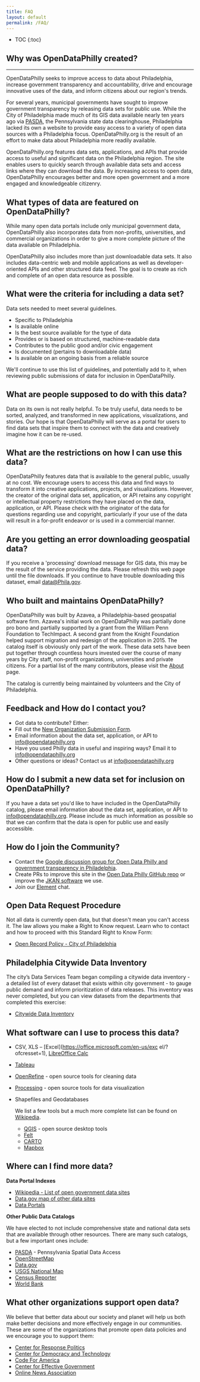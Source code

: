 ```yaml
---
title: FAQ
layout: default
permalink: /FAQ/
---
```


* TOC
{:toc}

## Why was OpenDataPhilly created?
-------------------------------

OpenDataPhilly seeks to improve access to data about Philadelphia, increase government transparency and accountability, drive and encourage innovative uses of the data, and inform citizens about our region's trends.

For several years, municipal governments have sought to improve government transparency by releasing data sets for public use. While the City of Philadelphia made much of its GIS data available nearly ten years ago via [PASDA](http://www.pasda.psu.edu/), the Pennsylvania state data clearinghouse, Philadelphia lacked its own a website to provide easy access to a variety of open data sources with a Philadelphia focus. OpenDataPhilly.org is the result of an effort to make data about Philadelphia more readily available.

OpenDataPhilly.org features data sets, applications, and APIs that provide access to useful and significant data on the Philadelphia region. The site enables users to quickly search through available data sets and access links where they can download the data. By increasing access to open data, OpenDataPhilly encourages better and more open government and a more engaged and knowledgeable citizenry.

## What types of data are featured on OpenDataPhilly?

While many open data portals include only municipal government data, OpenDataPhilly also incorporates data from non-profits, universities, and commercial organizations in order to give a more complete picture of the data available on Philadelphia.

OpenDataPhilly also includes more than just downloadable data sets. It also includes data-centric web and mobile applications as well as developer-oriented APIs and other structured data feed. The goal is to create as rich and complete of an open data resource as possible.

## What were the criteria for including a data set?

Data sets needed to meet several guidelines.

*   Specific to Philadelphia
*   Is available online
*   Is the best source available for the type of data
*   Provides or is based on structured, machine-readable data
*   Contributes to the public good and/or civic engagement
*   Is documented (pertains to downloadable data)
*   Is available on an ongoing basis from a reliable source

We'll continue to use this list of guidelines, and potentially add to it, when reviewing public submissions of data for inclusion in OpenDataPhilly.

## What are people supposed to do with this data?

Data on its own is not really helpful. To be truly useful, data needs to be sorted, analyzed, and transformed in new applications, visualizations, and stories. Our hope is that OpenDataPhilly will serve as a portal for users to find data sets that inspire them to connect with the data and creatively imagine how it can be re-used. 


## What are the restrictions on how I can use this data?

OpenDataPhilly features data that is available to the general public, usually at no cost. We encourage users to access this data and find ways to transform it into creative applications, projects, and visualizations. However, the creator of the original data set, application, or API retains any copyright or intellectual property restrictions they have placed on the data, application, or API. Please check with the originator of the data for questions regarding use and copyright, particularly if your use of the data will result in a for-profit endeavor or is used in a commercial manner.

## Are you getting an error downloading geospatial data?

If you receive a 'processing' download message for GIS data, this may be the result of the service providing the data. Please refresh this web page until the file downloads. If you continue to have trouble downloading this dataset, email data@Phila.gov.

## Who built and maintains OpenDataPhilly?

OpenDataPhilly was built by Azavea, a Philadelphia-based geospatial software firm. Azavea's initial work on OpenDataPhilly was partially done pro bono and partially supported by a grant from the William Penn Foundation to TechImpact. A second grant from the Knight Foundation helped support migration and redesign of the application in 2015. The catalog itself is obviously only part of the work. These data sets have been put together through countless hours invested over the course of many years by City staff, non-profit organizations, universities and private citizens. For a partial list of the many contributors, please visit the [About](/about/) page.

The catalog is currently being maintained by volunteers and the City of Philadelphia.

## Feedback and How do I contact you?

*   Got data to contribute? Either:
  *  Fill out the [New Organization Submission Form](https://goo.gl/forms/i84wdlqgrMsNgkIh1).
  *   Email information about the data set, application, or API to [info@opendataphilly.org](mailto:info@opendataphilly.org)
*   Have you used Philly data in useful and inspiring ways? Email it to [info@opendataphilly.org](mailto:info@opendataphilly.org)
*   Other questions or ideas? Contact us at [info@opendataphilly.org](mailto:info@opendataphilly.org)

## How do I submit a new data set for inclusion on OpenDataPhilly?

If you have a data set you'd like to have included in the OpenDataPhilly catalog, please email information about the data set, application, or API to [info@opendataphilly.org](mailto:info@opendataphilly.org). Please include as much information as possible so that we can confirm that the data is open for public use and easily accessible.

## How do I join the Community?

*   Contact the [Google discussion group for Open Data Philly and government transparency in Philadelphia](https://groups.google.com/forum/#!forum/opendataphilly).
* Create PRs to improve this site in the [Open Data Philly GitHub repo](https://github.com/azavea/opendataphilly-jkan/) or improve the [JKAN software](https://github.com/timwis/jkan) we use.
* Join our [Element](https://matrix.to/#/#opendataphilly:matrix.org) chat.

## Open Data Request Procedure

Not all data is currently open data, but that doesn't mean you can't access it. The law allows you make a Right to Know request. Learn who to contact and how to proceed with this Standard Right to Know Form:

- [Open Record Policy - City of Philadelphia](https://www.phila.gov/open-records-policy/)

## Philadelphia Citywide Data Inventory

The city’s Data Services Team began compiling a citywide data inventory - a detailed list of every dataset that exists within city government - to gauge public demand and inform prioritization of data releases. This inventory was never completed, but you can view datasets from the departments that completed this exercise:

- [Citywide Data Inventory](http://cityofphiladelphia.github.io/slash-data/inventory/)

## What software can I use to process this data?

- CSV, XLS – [Excel](https://office.microsoft.com/en-us/exc
el/?ofcresset=1), [LibreOffice Calc](https://www.libreoffice.org/discover/calc/)
- [Tableau](https://public.tableau.com/)
- [OpenRefine](https://openrefine.org/) - open source tools for cleaning data
- [Processing](https://processing.org/) - open source tools for data visualization

- Shapefiles and Geodatabases
    
    We list a few tools but a much more complete list can be found on [Wikipedia](https://en.wikipedia.org/wiki/Geographic_information_system_software#Open_source_software).
    - [QGIS](https://www.qgis.org/) - open source desktop tools
    - [Felt](https://felt.com/)
    - [CARTO](https://www.carto.com/)
    - [Mapbox](https://mapbox.com)

## Where can I find more data?

**Data Portal Indexes**
- [Wikipedia - List of open government data sites](https://en.wikipedia.org/wiki/List_of_open_government_data_sites) 
- [Data.gov map of other data sites](https://data.gov/open-gov/) 
- [Data Portals](https://dataportals.org/)

**Other Public Data Catalogs**

We have elected to not include comprehensive state and national data sets that are available through other resources. There are many such catalogs, but a few important ones include:

- [PASDA](https://www.pasda.psu.edu/) - Pennsylvania Spatial Data Access
- [OpenStreetMap](https://www.openstreetmap.org)
- [Data.gov](https://www.data.gov/)
- [USGS National Map](https://viewer.nationalmap.gov/advanced-viewer/)
- [Census Reporter](https://censusreporter.org/)
- [World Bank](https://data.worldbank.org/)

## What other organizations support open data?

We believe that better data about our society and planet will help us both make better decisions and more effectively engage in our communities. These are some of the organizations that promote open data policies and we encourage you to support them:

- [Center for Response Politics](https://www.opensecrets.org/)
- [Center for Democracy and Technology](https://www.cdt.org/)
- [Code For America](https://codeforamerica.org/)
- [Center for Effective Government](https://www.foreffectivegov.org/)
- [Online News Association](https://journalists.org/)
